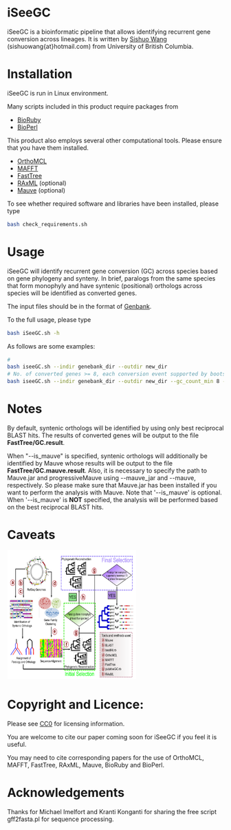 # iSeeGC

iSeeGC is a bioinformatic pipeline that allows identifying recurrent gene conversion across lineages. It is written by [Sishuo Wang](http://www.researcherid.com/rid/F-8081-2015) (sishuowang{at}hotmail.com) from University of British Columbia.

# Installation
iSeeGC is run in Linux environment.

Many scripts included in this product require packages from
* [BioRuby](http://bioruby.org)
* [BioPerl](http://bioperl.org)

This product also employs several other computational tools. Please ensure that you have them installed.
* [OrthoMCL](http://orthomcl.org/orthomcl/) 
* [MAFFT](http://mafft.cbrc.jp/alignment/software/)
* [FastTree](http://darlinglab.org/blog/2015/03/23/not-so-fast-fasttree.html)
* [RAxML](https://sco.h-its.org/exelixis/software.html) (optional)
* [Mauve](http://darlinglab.org/mauve/mauve.html) (optional)


To see whether required software and libraries have been installed, please type 
```bash
bash check_requirements.sh
```

# Usage
iSeeGC will identify recurrent gene conversion (GC) across species based on gene phylogeny and synteny. In brief, paralogs from the same species that form monophyly and have syntenic (positional) orthologs across species will be identified as converted genes.

The input files should be in the format of [Genbank](https://www.ncbi.nlm.nih.gov/genbank/).

To the full usage, please type 
```bash
bash iSeeGC.sh -h
```

As follows are some examples:
```bash
#
bash iseeGC.sh --indir genebank_dir --outdir new_dir
# No. of converted genes >= 8, each conversion event supported by bootstrap >= 0.9
bash iseeGC.sh --indir genebank_dir --outdir new_dir --gc_count_min 8 --bootstrap 0.9
```

# Notes
By default, syntenic orthologs will be identified by using only best reciprocal BLAST hits. The results of converted genes will be output to the file **FastTree/GC.result**.

When "--is_mauve" is specified, syntenic orthologs will additionally be identified by Mauve whose results will be output to the file **FastTree/GC.mauve.result**. Also, it is necessary to specify the path to Mauve.jar and progressiveMauve using --mauve_jar and --mauve, respectively. So please make sure that Mauve.jar has been installed if you want to perform the analysis with Mauve. Note that '--is_mauve' is optional. When '--is_mauve' is **NOT** specified, the analysis will be performed based on the best reciprocal BLAST hits.

# Caveats
<img src=images/Flowchart.png width=300 height=300></img>

# Copyright and Licence:
Please see [CC0](https://creativecommons.org/share-your-work/public-domain/cc0/) for licensing information.

You are welcome to cite our paper coming soon for iSeeGC if you feel it is useful.

You may need to cite corresponding papers for the use of OrthoMCL, MAFFT, FastTree, RAxML, Mauve, BioRuby and BioPerl.

# Acknowledgements
Thanks for Michael Imelfort and Kranti Konganti for sharing the free script gff2fasta.pl for sequence processing.


